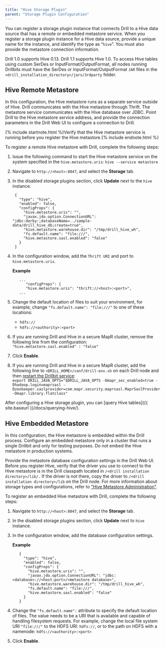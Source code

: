 ```yaml
---
title: "Hive Storage Plugin"
parent: "Storage Plugin Configuration"
---
```

You can register a storage plugin instance that connects Drill to a Hive data
source that has a remote or embedded metastore service. When you register a
storage plugin instance for a Hive data source, provide a unique name for the
instance, and identify the type as “`hive`”. You must also provide the
metastore connection information.

Drill 1.0 supports Hive 0.13. Drill 1.1 supports Hive 1.0. To access Hive tables
using custom SerDes or InputFormat/OutputFormat, all nodes running Drillbits
must have the SerDes or InputFormat/OutputFormat `JAR` files in the 
`<drill_installation_directory>/jars/3rdparty` folder.

## Hive Remote Metastore

In this configuration, the Hive metastore runs as a separate service outside
of Hive. Drill communicates with the Hive metastore through Thrift. The
metastore service communicates with the Hive database over JDBC. Point Drill
to the Hive metastore service address, and provide the connection parameters
in the Drill Web UI to configure a connection to Drill.

{% include startnote.html %}Verify that the Hive metastore service is running before you register the Hive metastore.{% include endnote.html %}  

To register a remote Hive metastore with Drill, complete the following steps:

1. Issue the following command to start the Hive metastore service on the system specified in the `hive.metastore.uris`:
   `hive --service metastore`
2. Navigate to `http://<host>:8047`, and select the **Storage** tab.
3. In the disabled storage plugins section, click **Update** next to the `hive` instance.

        {
          "type": "hive",
          "enabled": false,
          "configProps": {
            "hive.metastore.uris": "",
            "javax.jdo.option.ConnectionURL": "jdbc:derby:;databaseName=../sample-data/drill_hive_db;create=true",
            "hive.metastore.warehouse.dir": "/tmp/drill_hive_wh",
            "fs.default.name": "file:///",
            "hive.metastore.sasl.enabled": "false"
          }
        }
4. In the configuration window, add the `Thrift URI` and port to `hive.metastore.uris`. 

    **Example**
     
          ...
             "configProps": {
             "hive.metastore.uris": "thrift://<host>:<port>",
          ...
5. Change the default location of files to suit your environment, for example, change `"fs.default.name": "file:///"` to one of these locations:
   * `hdfs://`
   * `hdfs://<authority>:<port>`
6. If you are running Drill and Hive in a secure MapR cluster, remove the following line from the configuration:  
   `"hive.metastore.sasl.enabled" : "false"`
7. Click **Enable**.  
8. If you are running Drill and Hive in a secure MapR cluster, add the following line to `<DRILL_HOME>/conf/drill-env.sh` on each Drill node and then [restart the Drillbit service]({{site.baseurl}}/docs/starting-drill-in-distributed-mode/):  
   `export DRILL_JAVA_OPTS="$DRILL_JAVA_OPTS -Dmapr_sec_enabled=true -Dhadoop.login=maprsasl -Dzookeeper.saslprovider=com.mapr.security.maprsasl.MaprSaslProvider -Dmapr.library.flatclass"`

After configuring a Hive storage plugin, you can [query Hive tables]({{ site.baseurl }}/docs/querying-hive/).

## Hive Embedded Metastore

In this configuration, the Hive metastore is embedded within the Drill process. Configure an embedded metastore only in a cluster that runs a single Drillbit and only for testing purposes. Do not embed the Hive metastore in production systems.

Provide the metastore database configuration settings in the Drill Web UI. Before you register Hive, verify that the driver you use to connect to the Hive metastore is in the Drill classpath located in `/<drill installation directory>/lib/.` If the driver is not there, copy the driver to `/<drill
installation directory>/lib` on the Drill node. For more information about storage types and configurations, refer to ["Hive Metastore Administration"](https://cwiki.apache.org/confluence/display/Hive/AdminManual+MetastoreAdmin).

To register an embedded Hive metastore with Drill, complete the following
steps:

1. Navigate to `http://<host>:8047`, and select the **Storage** tab.
2. In the disabled storage plugins section, click **Update** next to `hive` instance.
3. In the configuration window, add the database configuration settings.

    **Example**

          {
            "type": "hive",
            "enabled": false,
            "configProps": {
              "hive.metastore.uris": "",
              "javax.jdo.option.ConnectionURL": "jdbc:<database>://<host:port>/<metastore database>",
              "hive.metastore.warehouse.dir": "/tmp/drill_hive_wh",
              "fs.default.name": "file:///",
              "hive.metastore.sasl.enabled": "false"
            }
          }
5. Change the `"fs.default.name":` attribute to specify the default location of files. The value needs to be a URI that is available and capable of handling filesystem requests. For example, change the local file system URI `"file:///"` to the HDFS URI: `hdfs://`, or to the path on HDFS with a namenode: `hdfs://<authority>:<port>`
6. Click **Enable**.
  